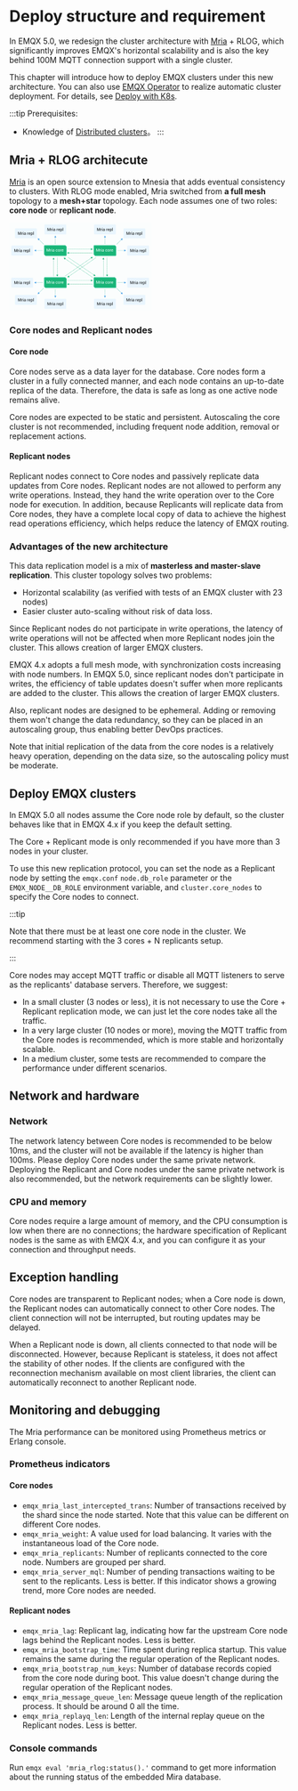 # Deploy structure and requirement

In EMQX 5.0, we redesign the cluster architecture with [Mria](https://github.com/emqx/mria) + RLOG, which significantly improves EMQX's horizontal scalability and is also the key behind 100M MQTT connection support with a single cluster. 

This chapter will introduce how to deploy EMQX clusters under this new architecture. You can also use [EMQX Operator](https://www.emqx.com/en/emqx-kubernetes-operator) to realize automatic cluster deployment. For details, see [Deploy with K8s](../install-k8s.md).

:::tip Prerequisites:

- Knowledge of [Distributed clusters](./introduction.md)。
  :::

## Mria + RLOG architecute

<!-- TODO 展开介绍 RLOG -->

[Mria](https://github.com/emqx/mria) is an open source extension to Mnesia that adds eventual consistency to clusters. With RLOG mode enabled, Mria switched from **a full mesh** topology to a **mesh+star** topology. Each node assumes one of two roles: **core node** or **replicant node**.

<img src="./assets/EMQX_Mria_architecture.png" alt="EMQX Mria" style="zoom: 25%;" />

### Core nodes and Replicant nodes

#### **Core node**

Core nodes serve as a data layer for the database. Core nodes form a cluster in a fully connected manner, and each node contains an up-to-date replica of the data. Therefore, the data is safe as long as one active node remains alive.

Core nodes are expected to be static and persistent. Autoscaling the core cluster is not recommended, including frequent node addition, removal or replacement actions. 

#### Replicant nodes

Replicant nodes connect to Core nodes and passively replicate data updates from Core nodes. Replicant nodes are not allowed to perform any write operations. Instead, they hand the write operation over to the Core node for execution. In addition, because Replicants will replicate data from Core nodes, they have a complete local copy of data to achieve the highest read operations efficiency, which helps reduce the latency of EMQX routing.

### Advantages of the new architecture

This data replication model is a mix of **masterless and master-slave replication**. This cluster topology solves two problems:

- Horizontal scalability (as verified with tests of an EMQX cluster with 23 nodes)
- Easier cluster auto-scaling without risk of data loss.

Since Replicant nodes do not participate in write operations, the latency of write operations will not be affected when more Replicant nodes join the cluster. This allows creation of larger EMQX clusters.

EMQX 4.x adopts a full mesh mode, with synchronization costs increasing with node numbers. In EMQX 5.0, since replicant nodes don't participate in writes, the efficiency of table updates doesn't suffer when more replicants are added to the cluster. This allows the creation of larger EMQX clusters.

Also, replicant nodes are designed to be ephemeral.
Adding or removing them won't change the data redundancy, so they can be placed in an autoscaling group, thus enabling better DevOps practices.

Note that initial replication of the data from the core nodes is a relatively heavy operation, depending on the data size, so the autoscaling policy must be moderate.

## Deploy EMQX clusters

In EMQX 5.0 all nodes assume the Core node role by default, so the cluster behaves like that in EMQX 4.x if you keep the default setting. 

The Core + Replicant mode is only recommended if you have more than 3 nodes in your cluster. 

<!-- TODO 确认最终的建议值，原文出现 5 个节点，3 个节点两种数值 -->

To use this new replication protocol, you can set the node as a Replicant node by setting the `emqx.conf` `node.db_role` parameter or the `EMQX_NODE__DB_ROLE` environment variable, and `cluster.core_nodes` to specify the Core nodes to connect. 

:::tip

Note that there must be at least one core node in the cluster. We recommend starting with the 3 cores + N replicants setup.

:::

Core nodes may accept MQTT traffic or disable all MQTT listeners to serve as the replicants' database servers. Therefore, we suggest:

- In a small cluster (3 nodes or less), it is not necessary to use the Core + Replicant replication mode, we can just let the core nodes take all the traffic.
- In a very large cluster (10 nodes or more), moving the MQTT traffic from the Core nodes is recommended, which is more stable and horizontally scalable.
- In a medium cluster, some tests are recommended to compare the performance under different scenarios. 

## Network and hardware

### Network

The network latency between Core nodes is recommended to be below 10ms, and the cluster will not be available if the latency is higher than 100ms. Please deploy Core nodes under the same private network. Deploying the Replicant and Core nodes under the same private network is also recommended, but the network requirements can be slightly lower.

### CPU and memory

Core nodes require a large amount of memory, and the CPU consumption is low when there are no connections; the hardware specification of Replicant nodes is the same as with EMQX 4.x, and you can configure it as your connection and throughput needs.

## Exception handling

Core nodes are transparent to Replicant nodes; when a Core node is down, the Replicant nodes can automatically connect to other Core nodes. The client connection will not be interrupted, but routing updates may be delayed.

When a Replicant node is down, all clients connected to that node will be disconnected. However, because Replicant is stateless, it does not affect the stability of other nodes. If the clients are configured with the reconnection mechanism available on most client libraries, the client can automatically reconnect to another Replicant node. 

## Monitoring and debugging

<!-- TODO 后续补充数值类型 Gauge or Counter -->

The Mria performance can be monitored using Prometheus metrics or Erlang console.

### Prometheus indicators

#### Core nodes
- `emqx_mria_last_intercepted_trans`: Number of transactions received by the shard since the node started. Note that this value can be different on different Core nodes.
- `emqx_mria_weight`: A value used for load balancing. It varies with the instantaneous load of the Core node.
- `emqx_mria_replicants`: Number of replicants connected to the core node. Numbers are grouped per shard.
- `emqx_mria_server_mql`: Number of pending transactions waiting to be sent to the replicants. Less is better.  If this indicator shows a growing trend, more Core nodes are needed.

#### Replicant nodes

- `emqx_mria_lag`: Replicant lag, indicating how far the upstream Core node lags behind the Replicant nodes. Less is better.
- `emqx_mria_bootstrap_time`: Time spent during replica startup. This value remains the same during the regular operation of the Replicant nodes. 
- `emqx_mria_bootstrap_num_keys`: Number of database records copied from the core node during boot. This value doesn't change during the regular operation of the Replicant nodes.
- `emqx_mria_message_queue_len`: Message queue length of the replication process. It should be around 0 all the time.
- `emqx_mria_replayq_len`: Length of the internal replay queue on the Replicant nodes. Less is better.

### Console commands

Run `emqx eval 'mria_rlog:status().'` command to get more information about the running status of the embedded Mira database.
